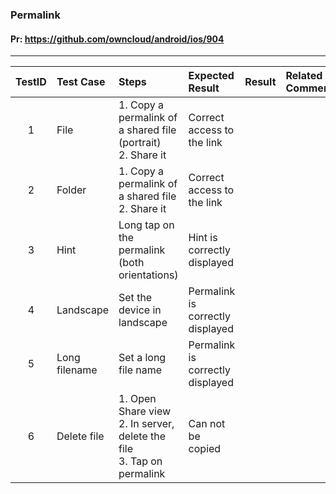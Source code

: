 ###  Permalink 

#### Pr: https://github.com/owncloud/android/ios/904 


---

 
| TestID | Test Case | Steps | Expected Result | Result | Related Comment |
| :----: | :-------- | :---- | :-------------- | :----: | :------ |
| 1 | File | 1. Copy a permalink of a shared file (portrait)<br>2. Share it   | Correct access to the link |  |  |
| 2 | Folder | 1. Copy a permalink of a shared file<br>2. Share it   | Correct access to the link |  |  |
| 3 | Hint | Long tap on the permalink (both orientations) | Hint is correctly displayed |  |  |
| 4 | Landscape | Set the device in landscape  | Permalink is correctly displayed |  |  |
| 5 | Long filename | Set a long file name  | Permalink is correctly displayed |  |  |
| 6 | Delete file | 1. Open Share view<br>2. In server, delete the file<br>3. Tap on permalink | Can not be copied |  |  |
